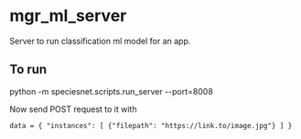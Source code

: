 # mgr_ml_server
Server to run classification ml model for an app.

## To run
python -m speciesnet.scripts.run_server --port=8008

Now send POST request to it with

`
data = {
    "instances": [
        {"filepath": "https://link.to/image.jpg"}
    ]
}
`